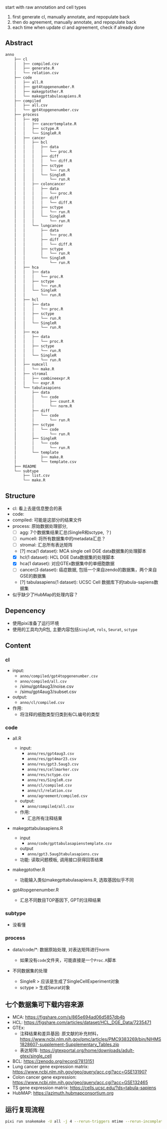 start with raw annotation and cell types
1. first generate cl, manually annotate, and repopulate back
2. then do agreement, manually annotate, and repopulate back
3. each time when update cl and agreement, check if already done

## Abstract

```bash
anno
    ├── cl
    │   ├── compiled.csv
    │   ├── generate.R
    │   └── relation.csv
    ├── code
    │   ├── all.R
    │   ├── gpt4topgenenumber.R
    │   ├── makegptother.R
    │   └── makegpttabulasapiens.R
    ├── compiled
    │   ├── all.csv
    │   └── gpt4topgenenumber.csv
    ├── process
    │   ├── agg
    │   │   ├── cancertemplate.R
    │   │   ├── sctype.R
    │   │   └── SingleR.R
    │   ├── cancer
    │   │   ├── bcl
    │   │   │   ├── data
    │   │   │   │   └── proc.R
    │   │   │   ├── diff
    │   │   │   │   └── diff.R
    │   │   │   ├── sctype
    │   │   │   │   └── run.R
    │   │   │   └── SingleR
    │   │   │       └── run.R
    │   │   ├── coloncancer
    │   │   │   ├── data
    │   │   │   │   └── proc.R
    │   │   │   ├── diff
    │   │   │   │   └── diff.R
    │   │   │   ├── sctype
    │   │   │   │   └── run.R
    │   │   │   └── SingleR
    │   │   │       └── run.R
    │   │   └── lungcancer
    │   │       ├── data
    │   │       │   └── proc.R
    │   │       ├── diff
    │   │       │   └── diff.R
    │   │       ├── sctype
    │   │       │   └── run.R
    │   │       └── SingleR
    │   │           └── run.R
    │   ├── hca
    │   │   ├── data
    │   │   │   └── proc.R
    │   │   ├── sctype
    │   │   │   └── run.R
    │   │   └── SingleR
    │   │       └── run.R
    │   ├── hcl
    │   │   ├── data
    │   │   │   └── proc.R
    │   │   ├── sctype
    │   │   │   └── run.R
    │   │   └── SingleR
    │   │       └── run.R
    │   ├── mca
    │   │   ├── data
    │   │   │   └── proc.R
    │   │   ├── sctype
    │   │   │   └── run.R
    │   │   └── SingleR
    │   │       └── run.R
    │   ├── numcell
    │   │   └── make.R
    │   ├── stromal
    │   │   ├── combineexpr.R
    │   │   └── expr.R
    │   └── tabulasapiens
    │       ├── data
    │       │   └── code
    │       │       ├── count.R
    │       │       └── norm.R
    │       ├── diff
    │       │   └── code
    │       │       └── run.R
    │       ├── sctype
    │       │   └── code
    │       │       └── run.R
    │       ├── SingleR
    │       │   └── code
    │       │       └── run.R
    │       └── template
    │           ├── make.R
    │           └── template.csv
    ├── README
    └── subtype
        ├── list.csv
        └── make.R
```

## Structure

- cl: 看上去是信息整合的表
- code:
- compiled: 可能是这部分的结果文件
- process: 原始数据处理部分, 
    + [ ] agg: 7个数据集结果汇总(SingleR和sctype, ？)
    + [ ] numcell: 将所有数据集中的metadata汇总？
    + [ ] stromal: 汇总所有表达矩阵
    + [?] mca(1 dataset): MCA single cell DGE data数据集的处理脚本
    + [x] hcl(1 dataset): HCL DGE Data数据集的处理脚本
    + [x] hca(1 dataset): 对应GTEx数据集中的单细胞数据
    + [ ] cancer(3 dataset): 癌症数据, 包括一个来自zendo的数据集，两个来自GSE的数据集
    + [?] tabulasapiens(1 dataset): UCSC Cell 数据库下的tabula-sapiens数据集
- 似乎缺少了HubMap的处理内容？

## Depencency

- 使用pixi准备了运行环境
- 使用的工具均为R包, 主要内容包括`SingleR`, `rols`, `Seurat`, `sctype`

## Content

### cl

- input:
    + `anno/compiled/gpt4topgenenumber.csv`
    + `anno/compiled/all.csv`
    + /simu/gpt4aug3/noise.csv
    + /simu/gpt4aug3/subset.csv
- output:
    + `anno/cl/compiled.csv`
- 作用:
    + 将注释的细胞类型归类到有CL编号的类型

### code

- all.R
    - input:
        + `anno/res/gpt4aug3.csv`
        + `anno/res/gpt4mar23.csv`
        + `anno/res/gpt3.5aug3.csv`
        + `anno/res/cellmarker.csv`
        + `anno/res/sctype.csv`
        + `anno/res/SingleR.csv`
        + `anno/cl/compiled.csv`
        + `anno/cl/relation.csv`
        + `anno/agreement/compiled.csv`
    - output:
        + `anno/compiled/all.csv`
    - 作用:
        + 汇总所有注释结果
        

- makegpttabulasapiens.R
    + input
        * `anno/code/gpttabulasapienstemplate.csv`
    + output
        * `anno/gpt3.5aug3tabulasapiens.csv`
    + 功能:
        读取问题模板, 调用接口获得回答结果

- makegptother.R
    + 功能输入类似makegpttabulasapiens.R, 选取基因似乎不同

- gpt4topgenenumber.R
    + 汇总不同数目TOP基因下, GPT的注释结果

### subtype

- 没看懂

### process

- data/code/*: 数据原始处理, 对表达矩阵进行norm
    + 如果没有`code`文件夹，可能直接是一个`Proc.R`脚本

- 不同数据集的处理
    + SingleR > 应该是生成了SingleCellExperiment对象
    + sctype > 生成Seurat对象

## 七个数据集可下载内容来源

- MCA: https://figshare.com/s/865e694ad06d5857db4b
- HCL: https://figshare.com/articles/dataset/HCL_DGE_Data/7235471
- GTEx: 
    + 注释结果和差异基因: 原文献的补充材料，https://www.ncbi.nlm.nih.gov/pmc/articles/PMC9383269/bin/NIHMS1828607-supplement-Supplementary_Tables.zip
    + 表达矩阵: https://gtexportal.org/home/downloads/adult-gtex/single_cell
- BCL: https://zenodo.org/record/7813151
- Lung cancer gene expression matrix: https://www.ncbi.nlm.nih.gov/geo/query/acc.cgi?acc=GSE131907
- Colon cancer gene expression: https://www.ncbi.nlm.nih.gov/geo/query/acc.cgi?acc=GSE132465
- TS gene expression matrix: https://cells.ucsc.edu/?ds=tabula-sapiens
- HubMAP: https://azimuth.hubmapconsortium.org

## 运行复现流程

```bash
pixi run snakemake -U all -j 4 --rerun-triggers mtime --rerun-incomplete
```